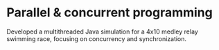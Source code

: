 # Parallel & concurrent programming
 Developed a multithreaded Java simulation for a 4x10 medley relay swimming race, focusing on concurrency and synchronization. 
